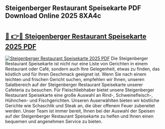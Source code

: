 ## Steigenberger Restaurant Speisekarte PDF Download Online 2025 8XA4c

# <h2><a href="http://gcb6p1l.nevu.top/?p=Steigenberger+Restaurant+Speisekarte">🔗 👉🔴 Steigenberger Restaurant Speisekarte 2025 PDF</a></h2>

[![Steigenberger Restaurant Speisekarte 2025 PDF](https://i.imgur.com/dBaPXMq.png)](http://gcb6p1l.nevu.top/?p=Steigenberger+Restaurant+Speisekarte)
Die Steigenberger Restaurant Speisekarte ist nicht nur eine Liste von Gerichten in einem Restaurant oder Café, sondern auch Ihre Gelegenheit, etwas zu finden, das köstlich und für Ihren Geschmack geeignet ist. Wenn Sie nach einem leichten und frischen Gericht suchen, empfehlen wir Ihnen, unseren Salatbereich auf der Steigenberger Restaurant Speisekarte unserer Cafeteria zu besuchen. Für Fleischliebhaber bietet unsere Steigenberger Restaurant Speisekarte eine große Auswahl an Rind-, Schweinefleisch-, Hühnchen- und Fischgerichten. Unseren Auserwählten bieten wir köstliche Gerichte wie Schaschlik und Steak an, die über offenem Feuer zubereitet werden. Unser Team ist immer bereit, Ihnen bei der Auswahl der Speisen auf der Steigenberger Restaurant Speisekarte zu helfen und Ihnen einen bequemen und angenehmen Service zu bieten.
